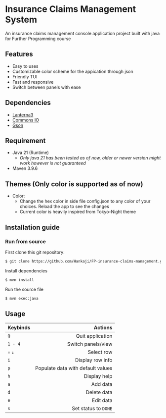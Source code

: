 # Insurance Claims Management System 
An insurance claims management console application project built with java for Further Programming course

## Features
- Easy to uses
- Customizable color scheme for the appication through json
- Friendly TUI
- Fast and responsive
- Switch between panels with ease

## Dependencies
- [Lanterna3](https://github.com/mabe02/lanterna)
- [Commons IO](https://commons.apache.org/proper/commons-io/)
- [Gson](https://github.com/google/gson)

## Requirement
- Java 21 (Runtime)
  - *Only java 21 has been tested as of now, older or newer version might work however is not guaranteed*
- Maven 3.9.6

## Themes (Only color is supported as of now)
- Color:
  - Change the hex color in side file config.json to any color of your choices. Reload the app to see the changes
  - Current color is heavily inspired from Tokyo-Night theme

## Installation guide

### Run from source

First clone this git repository:
```bash
$ git clone https://github.com/Hankaji/FP-insurance-claims-management.git
```

Install dependencies
```bash
$ mvn install
```

Run the source file
```bash
$ mvn exec:java
```

## Usage

| Keybinds  | Actions                           |
| --------  | --------------------------------: |
| `Q`       | Quit application                  |
| `1 - 4`   | Switch panels/view                |
| `↑` `↓`   | Select row                        |
| `i`       | Display row info                  |
| `p`       | Populate data with default values |
| `h`       | Display help                      |
| `a`       | Add data                          |
| `d`       | Delete data                       |
| `e`       | Edit data                         |
| `s`       | Set status to `DONE`              |
